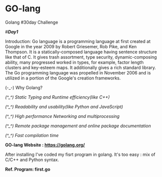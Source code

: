 # GO-lang
Golang #30day Challenge 

#***Day1***

Introduction:
Go language is a programming language at first created at Google in the year 2009 by Robert Griesemer, Rob Pike, and Ken    Thompson. It is a statically-composed language having sentence structure like that of C. It gives trash assortment, type security, dynamic-composing ability, many progressed worked in types, for example, factor length clusters and key-esteem maps. It additionally gives a rich standard library. The Go programming language was propelled in November 2006 and is utilized in a portion of the Google's creation frameworks.

(-_-) Why Golang?

*(^_^) Static Typing and Runtime efficiency(like C++)*

*(^_^) Readability and usability(like Python and JavaScript)*

*(^_^) High performance Networking and multiprocessing*

*(^_^) Remote package management and online package documentation*

*(^_^) Fast compilation time*

**GO-lang Website : https://golang.org/**

After installing I've coded my fisrt program in golang. It's too easy : mix of C/C++ and Python syntax.

**Ref. Program: first.go**

